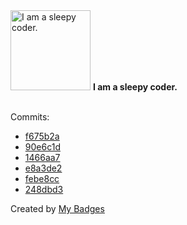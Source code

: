 <img src="https://my-badges.github.io/my-badges/sleepy-coder.png" alt="I am a sleepy coder." title="I am a sleepy coder." width="128">
<strong>I am a sleepy coder.</strong>
<br><br>

Commits:

- <a href="https://github.com/andrewjswan/esphome-docs/commit/f675b2a403f802dc9437d9ebf8c4d19e2c6b99cd">f675b2a</a>
- <a href="https://github.com/andrewjswan/esphome-docs/commit/90e6c1deaf4901e4b49c558a903268b29699c362">90e6c1d</a>
- <a href="https://github.com/andrewjswan/esphome/commit/1466aa7703988474cf9f889e378078fd1456962d">1466aa7</a>
- <a href="https://github.com/andrewjswan/esphome/commit/e8a3de26424e2431747fea387ff992009e76b962">e8a3de2</a>
- <a href="https://github.com/andrewjswan/esphome-docs/commit/febe8cc52988247e1d266e41ac7d15741331bef4">febe8cc</a>
- <a href="https://github.com/andrewjswan/esphome/commit/248dbd32a576364c1803bbc84ec2398a997744da">248dbd3</a>


Created by <a href="https://github.com/my-badges/my-badges">My Badges</a>